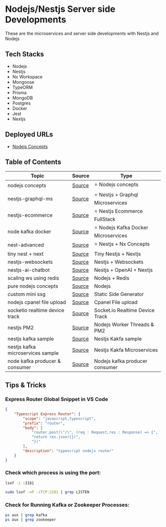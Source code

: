 # Nodejs/Nestjs Server side Developments

These are the microservices and server side developments with Nestjs and Nodejs

## Tech Stacks

- Nodejs
- Nestjs
- Nx Workspace
- Mongoose
- TypeORM
- Prisma
- MongoDB
- Postgres
- Docker
- Jest
- Nextjs

## Deployed URLs

- [Nodejs Concepts](https://nodejs-concepts.onrender.com)

## Table of Contents

| Topic                             | Source                                                         | Type                                  |
| --------------------------------- | -------------------------------------------------------------- | ------------------------------------- |
| nodejs concepts                   | [Source](./node-concepts/)                                     | ⭐️ Nodejs concepts                   |
| nestjs-graphql-ms                 | [Source](./nest-graphql-ms/)                                   | ⭐️ Nestjs + Graphql Microservices    |
| nestjs-ecommerce                  | [Source](./nest-ecommerce/)                                    | ⭐️ Nestjs Ecommerce FullStack        |
| node kafka docker                 | [Source](./standalone-apis/node-kafka-docker/)                 | ⭐️ Nodejs Kafka Docker Microservices |
| nest-advanced                     | [Source](./nest-advanced)                                      | ⭐️ Nestjs + Nx Concepts              |
| tiny nest + next                  | [Source](./tiny-nest-next/)                                    | Tiny Nestjs + Nextjs                  |
| nestjs-websockets                 | [Source](./standalone-apis/nestjs-websockets/)                 | Nestjs + Websockets                   |
| nestjs-ai-chatbot                 | [Source](./standalone-apis/nestjs-ai-chatbot/)                 | Nestjs + OpenAI + Nextjs              |
| scaling ws using redis            | [Source](./standalone-apis/scaling-web-sockets-using-redis/)   | Nodejs + Redis                        |
| pure nodejs concepts              | [Source](./standalone-apis/pure-nodejs-concepts)               | Nodejs                                |
| custom mini ssg                   | [Source](./custom-static-side-generators/sample-one/)          | Static Side Generator                 |
| nodejs cpanel file upload         | [Source](./standalone-apis/node-cpanel/)                       | Cpanel File upload                    |
| socketio realtime device track    | [Source](./standalone-apis/node-socket-realtime-device-track/) | Socket.io Realtime Device Track       |
| nestjs PM2                        | [Source](./standalone-apis/nest-pm2)                           | Nodejs Worker Threads & PM2           |
| nestjs kafka sample               | [Source](./standalone-apis/nest-kafka-sample)                  | Nestjs Kakfa sample                   |
| nestjs kafka microservices sample | [Source](./standalone-apis/nest-kafka-microservices)           | Nestjs Kakfa Microservices            |
| node kafka producer & consumer    | [Source](./standalone-apis/node-kafka-producer-consumer/)      | Nodejs kafka producer consumer        |

## Tips & Tricks

### Express Router Global Snippet in VS Code

```json
{
	"Typescript Express Router": {
		"scope": "javascript,typescript",
		"prefix": "router",
		"body": [
			"router.post(\"/\", (req : Request,res : Response) => {",
			"return res.json({})",
			"})"
		],
		"description": "typescript nodejs router"
	}
}
```

### Check which process is using the port:

```bash
lsof -i :2181
```

```bash
sudo lsof -nP -iTCP:2181 | grep LISTEN
```

### Check for Running Kafka or Zookeeper Processes:

```bash
ps aux | grep kafka
ps aux | grep zookeeper
```
